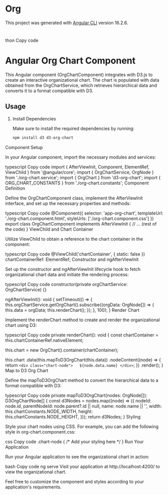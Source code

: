 # Org

This project was generated with [Angular CLI](https://github.com/angular/angular-cli) version 16.2.6.

#
thon
Copy code
# Angular Org Chart Component

This Angular component (OrgChartComponent) integrates with D3.js to create an interactive organizational chart. The chart is populated with data obtained from the OrgChartService, which retrieves hierarchical data and converts it to a format compatible with D3.

## Usage

1. Install Dependencies

   Make sure to install the required dependencies by running:

   ```bash
   npm install d3 d3-org-chart
Component Setup

In your Angular component, import the necessary modules and services:

typescript
Copy code
import { AfterViewInit, Component, ElementRef, ViewChild } from '@angular/core';
import { OrgChartService, OrgNode } from './org-chart.service';
import { OrgChart } from 'd3-org-chart';
import { ORG_CHART_CONSTANTS } from './org-chart.constants';
Component Definition

Define the OrgChartComponent class, implement the AfterViewInit interface, and set up the necessary properties and methods:

typescript
Copy code
@Component({
  selector: 'app-org-chart',
  templateUrl: './org-chart.component.html',
  styleUrls: ['./org-chart.component.css']
})
export class OrgChartComponent implements AfterViewInit {
  // ... (rest of the code)
}
ViewChild and Chart Container

Utilize ViewChild to obtain a reference to the chart container in the component:

typescript
Copy code
@ViewChild('chartContainer', { static: false }) chartContainerRef: ElementRef;
Constructor and ngAfterViewInit

Set up the constructor and ngAfterViewInit lifecycle hook to fetch organizational chart data and initiate the rendering process:

typescript
Copy code
constructor(private orgChartService: OrgChartService) {}

ngAfterViewInit(): void {
  setTimeout(() => {
    this.orgChartService.getOrgChart().subscribe((orgData: OrgNode[]) => {
      this.data = orgData;
      this.renderChart();
    });
  }, 100);
}
Render Chart

Implement the renderChart method to create and render the organizational chart using D3:

typescript
Copy code
private renderChart(): void {
  const chartContainer = this.chartContainerRef.nativeElement;

  this.chart = new OrgChart<D3OrgChartNode>().container(chartContainer);

  this.chart
    .data(this.mapToD3OrgChart(this.data))
    .nodeContent((node) => {
      return `<div class="chart-node">  
          ${node.data.name}
      </div>`;
    })
    .render();
}
Map to D3 Org Chart

Define the mapToD3OrgChart method to convert the hierarchical data to a format compatible with D3:

typescript
Copy code
private mapToD3OrgChart(nodes: OrgNode[]): D3OrgChartNode[] {
  const d3Nodes = nodes.map((node) => ({
    nodeId: node.id,
    parentNodeId: node.parent?.id || null,
    name: node.name || '',
    width: this.chartConstants.NODE_WIDTH,
    height: this.chartConstants.NODE_HEIGHT,
  }));
  return d3Nodes;
}
Styling

Style your chart nodes using CSS. For example, you can add the following style in org-chart.component.css:

css
Copy code
.chart-node {
  /* Add your styling here */
}
Run Your Application

Run your Angular application to see the organizational chart in action:

bash
Copy code
ng serve
Visit your application at http://localhost:4200/ to view the organizational chart.

Feel free to customize the component and styles according to your application's requirements.